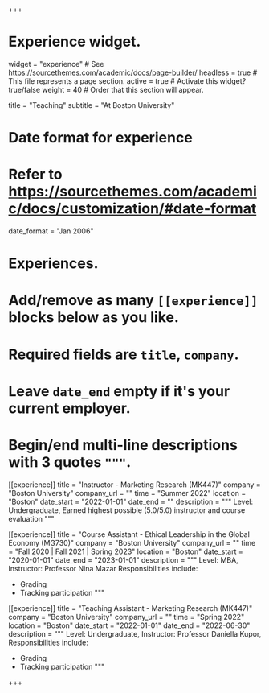 +++
# Experience widget.
widget = "experience"  # See https://sourcethemes.com/academic/docs/page-builder/
headless = true  # This file represents a page section.
active = true  # Activate this widget? true/false
weight = 40  # Order that this section will appear.

title = "Teaching"
subtitle = "At Boston University"

# Date format for experience
#   Refer to https://sourcethemes.com/academic/docs/customization/#date-format
date_format = "Jan 2006"

# Experiences.
#   Add/remove as many `[[experience]]` blocks below as you like.
#   Required fields are `title`, `company`.
#   Leave `date_end` empty if it's your current employer.
#   Begin/end multi-line descriptions with 3 quotes `"""`.
[[experience]]
  title = "Instructor - Marketing Research (MK447)"
  company = "Boston University"
  company_url = ""
  time = "Summer 2022"
  location = "Boston"
  date_start = "2022-01-01"
  date_end = ""
  description = """
  Level: Undergraduate,
  Earned highest possible (5.0/5.0) instructor and course evaluation
  """

[[experience]]
  title = "Course Assistant - Ethical Leadership in the Global Economy (MG730)"
  company = "Boston University"
  company_url = ""
  time = "Fall 2020 | Fall 2021 | Spring 2023"
  location = "Boston"
  date_start = "2020-01-01"
  date_end = "2023-01-01"
  description = """
  Level: MBA, Instructor: Professor Nina Mazar
  Responsibilities include:
  
  * Grading
  * Tracking participation
  """

[[experience]]
  title = "Teaching Assistant - Marketing Research (MK447)"
  company = "Boston University"
  company_url = ""
  time = "Spring 2022"
  location = "Boston"
  date_start = "2022-01-01"
  date_end = "2022-06-30"
  description = """
  Level: Undergraduate, Instructor: Professor Daniella Kupor,
  Responsibilities include:
  
  * Grading
  * Tracking participation
  """
  
+++
